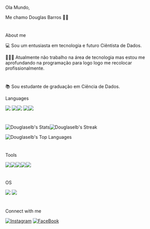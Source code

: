 Ola Mundo,

Me chamo Douglas Barros 👋🏾

#
About me 

💻 Sou um entusiasta em tecnologia e futuro Ciêntista de Dados.

👨🏽‍💼 Atualmente não trabalho na área de tecnologia mas estou me aprofundando na programação para logo logo me recolocar profissionalmente.
#


📚 Sou estudante de graduação em Ciência de Dados.

Languages

![](https://img.shields.io/badge/Python-3776AB?style=for-the-badge&logo=python&logoColor=white)
![](https://img.shields.io/badge/Pandas-2C2D72?style=for-the-badge&logo=pandas&logoColor=white)![](https://img.shields.io/badge/Numpy-777BB4?style=for-the-badge&logo=numpy&logoColor=white)
![](https://img.shields.io/badge/conda-342B029.svg?&style=for-the-badge&logo=anaconda&logoColor=white)![](https://img.shields.io/badge/C%2B%2B-00599C?style=for-the-badge&logo=c%2B%2B&logoColor=white)
#
![Douglaselb's Stats](https://github-readme-stats.vercel.app/api?username=Douglaselb&theme=vue-dark&show_icons=true&hide_border=true&count_private=true)![Douglaselb's Streak](https://github-readme-streak-stats.herokuapp.com/?user=Douglaselb&theme=vue-dark&hide_border=true)

![Douglaselb's Top Languages](https://github-readme-stats.vercel.app/api/top-langs/?username=Douglaselb&theme=vue-dark&show_icons=true&hide_border=true&layout=compact)

#
Tools

![](https://img.shields.io/badge/VSCode-0078D4?style=for-the-badge&logo=visual%20studio%20code&logoColor=white)![](https://img.shields.io/badge/PyCharm-000000.svg?&style=for-the-badge&logo=PyCharm&logoColor=white)![](https://img.shields.io/badge/Jupyter-F37626.svg?&style=for-the-badge&logo=Jupyter&logoColor=white)![](https://img.shields.io/badge/Microsoft_Excel-217346?style=for-the-badge&logo=microsoft-excel&logoColor=white)![](https://img.shields.io/badge/PowerBI-F2C811?style=for-the-badge&logo=Power%20BI&logoColor=white)
#
OS

![](https://img.shields.io/badge/Windows-0078D6?style=for-the-badge&logo=windows&logoColor=white)
![](https://img.shields.io/badge/Linux-FCC624?style=for-the-badge&logo=linux&logoColor=black)

#
Connect with me

[![Instagram](https://img.shields.io/badge/Instagram-E4405F?style=for-the-badge&logo=instagram&logoColor=white)](https://www.instagram.com/douglas.classe/?hl=pt-br)
[![FaceBook](https://img.shields.io/badge/Facebook-1877F2?style=for-the-badge&logo=facebook&logoColor=white)](https://www.facebook.com/douglas.e.l.b)
